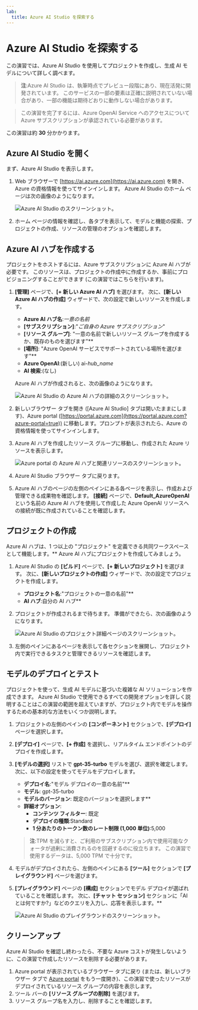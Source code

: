 ```yaml
---
lab:
  title: Azure AI Studio を探索する
---
```


# Azure AI Studio を探索する

この演習では、Azure AI Studio を使用してプロジェクトを作成し、生成 AI モデルについて詳しく調べます。

> **注**:Azure AI Studio は、執筆時点でプレビュー段階にあり、現在活発に開発されています。 このサービスの一部の要素は正確に説明されていない場合があり、一部の機能は期待どおりに動作しない場合があります。

> この演習を完了するには、Azure OpenAI Service へのアクセスについて Azure サブスクリプションが承認されている必要があります。

この演習は約 **30** 分かかります。

## Azure AI Studio を開く

まず、Azure AI Studio を表示します。

1. Web ブラウザーで [https://ai.azure.com](https://ai.azure.com) を開き、Azure の資格情報を使ってサインインします。 Azure AI Studio のホーム ページは次の画像のようになります。

    ![Azure AI Studio のスクリーンショット。](./media/azure-ai-studio-home.png)

1. ホーム ページの情報を確認し、各タブを表示して、モデルと機能の探索、プロジェクトの作成、リソースの管理のオプションを確認します。

## Azure AI ハブを作成する

プロジェクトをホストするには、Azure サブスクリプションに Azure AI ハブが必要です。 このリソースは、プロジェクトの作成中に作成するか、事前にプロビジョニングすることができます (この演習ではこちらを行います)。

1. **[管理]** ページで、**[+ 新しい Azure AI ハブ]** を選びます。 次に、**[新しい Azure AI ハブの作成]** ウィザードで、次の設定で新しいリソースを作成します。
    - **Azure AI ハブ名**:*一意の名前*
    - **[サブスクリプション]**:"*ご自身の Azure サブスクリプション*"
    - **[リソース グループ]**: "一意の名前で新しいリソース グループを作成するか、既存のものを選びます"**
    - **[場所]**: "Azure OpenAI サービスでサポートされている場所を選びます"**
    - **Azure OpenAI**:(新しい) ai-*hub_name*
    - **AI 検索**:(なし)

    Azure AI ハブが作成されると、次の画像のようになります。

    ![Azure AI Studio の Azure AI ハブの詳細のスクリーンショット。](./media/azure-ai-resource.png)

1. 新しいブラウザー タブを開き ([Azure AI Studio] タブは開いたままにします)、Azure portal ([https://portal.azure.com](https://portal.azure.com?azure-portal=true)) に移動します。プロンプトが表示されたら、Azure の資格情報を使ってサインインします。
1. Azure AI ハブを作成したリソース グループに移動し、作成された Azure リソースを表示します。

    ![Azure portal の Azure AI ハブと関連リソースのスクリーンショット。](./media/azure-portal.png)

1. Azure AI Studio ブラウザー タブに戻ります。
1. Azure AI ハブのページの左側のペインにある各ページを表示し、作成および管理できる成果物を確認します。 **[接続]** ページで、**Default_AzureOpenAI** という名前の Azure AI ハブを使用して作成した Azure OpenAI リソースへの接続が既に作成されていることを確認します。

##  プロジェクトの作成

Azure AI ハブは、1 つ以上の "プロジェクト" を定義できる共同ワークスペースとして機能します。** Azure AI ハブにプロジェクトを作成してみましょう。

1. Azure AI Studio の **[ビルド]** ページで、**[+ 新しいプロジェクト]** を選びます。 次に、**[新しいプロジェクトの作成]** ウィザードで、次の設定でプロジェクトを作成します。
    - **プロジェクト名**:"プロジェクトの一意の名前"**
    - **AI ハブ**:自分の AI ハブ**
1. プロジェクトが作成されるまで待ちます。 準備ができたら、次の画像のようになります。

    ![Azure AI Studio のプロジェクト詳細ページのスクリーンショット。](./media/azure-ai-project.png)

1. 左側のペインにあるページを表示して各セクションを展開し、プロジェクト内で実行できるタスクと管理できるリソースを確認します。

## モデルのデプロイとテスト

プロジェクトを使って、生成 AI モデルに基づいた複雑な AI ソリューションを作成できます。 Azure AI Studio で使用できるすべての開発オプションを詳しく説明することはこの演習の範囲を超えていますが、プロジェクト内でモデルを操作するための基本的な方法をいくつか説明します。

1. プロジェクトの左側のペインの **[コンポーネント]** セクションで、**[デプロイ]** ページを選択します。
1. **[デプロイ]** ページで、**[+ 作成]** を選択し、リアルタイム エンドポイントのデプロイを作成します。
1. **[モデルの選択]** リストで **gpt-35-turbo** モデルを選び、選択を確定します。 次に、以下の設定を使ってモデルをデプロイします。
    - **デプロイ名**:"モデル デプロイの一意の名前"**
    - **モデル**: gpt-35-turbo
    - **モデルのバージョン**: 既定のバージョンを選択します**
    - **詳細オプション**:
        - **コンテンツ フィルター**: 既定
        - **デプロイの種類**:Standard
        - **1 分あたりのトークン数のレート制限 (1,000 単位)**:5,000

    > **注**:TPM を減らすと、ご利用のサブスクリプション内で使用可能なクォータが過剰に消費されるのを回避するのに役立ちます。 この演習で使用するデータは、5,000 TPM で十分です。

1. モデルがデプロイされたら、左側のペインにある **[ツール]** セクションで **[プレイグラウンド]** ページを選びます。
1. **[プレイグラウンド]** ページの **[構成]** セクションでモデル デプロイが選ばれていることを確認します。 次に、**[チャット セッション]** セクションに「AI とは何ですか?」などのクエリを入力し、応答を表示します。**

    ![Azure AI Studio のプレイグラウンドのスクリーンショット。](./media/playground.png)

## クリーンアップ

Azure AI Studio を確認し終わったら、不要な Azure コストが発生しないように、この演習で作成したリソースを削除する必要があります。

1. Azure portal が表示されているブラウザー タブに戻り (または、新しいブラウザー タブで [Azure portal](https://portal.azure.com?azure-portal=true) をもう一度開き)、この演習で使ったリソースがデプロイされているリソース グループの内容を表示します。
1. ツール バーの **[リソース グループの削除]** を選びます。
1. リソース グループ名を入力し、削除することを確認します。
